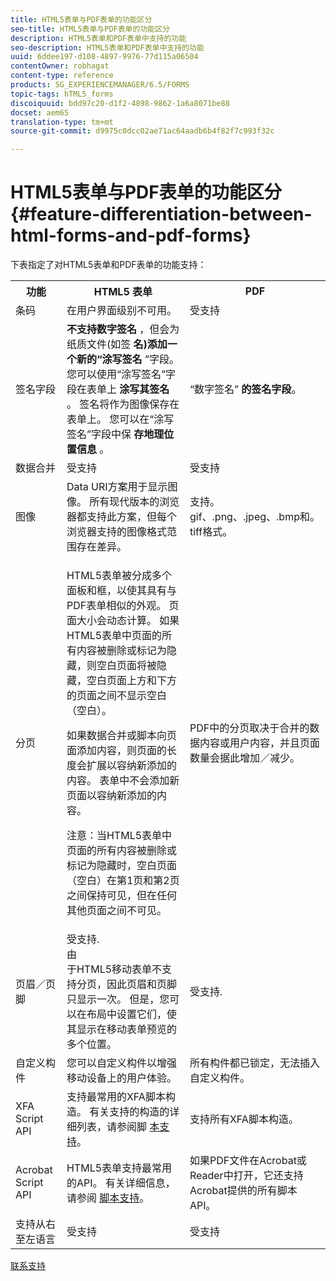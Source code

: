 ```yaml
---
title: HTML5表单与PDF表单的功能区分
seo-title: HTML5表单与PDF表单的功能区分
description: HTML5表单和PDF表单中支持的功能
seo-description: HTML5表单和PDF表单中支持的功能
uuid: 6ddee197-d108-4897-9976-77d115a06504
contentOwner: robhagat
content-type: reference
products: SG_EXPERIENCEMANAGER/6.5/FORMS
topic-tags: hTML5_forms
discoiquuid: bdd97c20-d1f2-4898-9862-1a6a8071be88
docset: aem65
translation-type: tm+mt
source-git-commit: d9975c0dcc02ae71ac64aadb6b4f82f7c993f32c

---
```



# HTML5表单与PDF表单的功能区分 {#feature-differentiation-between-html-forms-and-pdf-forms}

下表指定了对HTML5表单和PDF表单的功能支持：

<table>
 <tbody>
  <tr>
   <th>功能</th>
   <th>HTML5 表单</th>
   <th>PDF</th>
  </tr>
  <tr>
   <td>条码<br /> </td>
   <td>在用户界面级别不可用。 </td>
   <td>受支持</td>
  </tr>
  <tr>
   <td>签名字段<br /> </td>
   <td><strong>不支持数字签名</strong> ，但会为纸质文件(如签 <strong>名)添加一个新的“涂写签名</strong> ”字段。 您可以使用“涂写签名”字段在表单上 <strong>涂写其签名</strong> 。 签名将作为图像保存在表单上。 您可以在“涂写签名”字段中保 <strong>存地理位置信息</strong> 。</td>
   <td>“数字签名” <strong>的签名字段</strong>。</td>
  </tr>
  <tr>
   <td>数据合并</td>
   <td>受支持</td>
   <td>受支持</td>
  </tr>
  <tr>
   <td>图像</td>
   <td>Data URI方案用于显示图像。 所有现代版本的浏览器都支持此方案，但每个浏览器支持的图像格式范围存在差异。<br /> </td>
   <td>支持。gif、.png、.jpeg、.bmp和。tiff格式。</td>
  </tr>
  <tr>
   <td>分页<br /> </td>
   <td><p>HTML5表单被分成多个面板和框，以使其具有与PDF表单相似的外观。 页面大小会动态计算。 如果HTML5表单中页面的所有内容被删除或标记为隐藏，则空白页面将被隐藏，空白页面上方和下方的页面之间不显示空白（空白）。</p> <p>如果数据合并或脚本向页面添加内容，则页面的长度会扩展以容纳新添加的内容。 表单中不会添加新页面以容纳新添加的内容。 </p> <p><strong></strong> 注意：当HTML5表单中页面的所有内容被删除或标记为隐藏时，空白页面（空白）在第1页和第2页之间保持可见，但在任何其他页面之间不可见。</p> </td>
   <td>PDF中的分页取决于合并的数据内容或用户内容，并且页面数量会据此增加／减少。</td>
  </tr>
  <tr>
   <td>页眉／页脚 </td>
   <td>受支持. <br /> 由 <br /> 于HTML5移动表单不支持分页，因此页眉和页脚只显示一次。 但是，您可以在布局中设置它们，使其显示在移动表单预览的多个位置。<br /> </td>
   <td>受支持.</td>
  </tr>
  <tr>
   <td>自定义构件</td>
   <td>您可以自定义构件以增强移动设备上的用户体验。<br /> </td>
   <td>所有构件都已锁定，无法插入自定义构件。<br /> </td>
  </tr>
  <tr>
   <td>XFA Script API</td>
   <td>支持最常用的XFA脚本构造。 有关支持的构造的详细列表，请参阅脚 <a href="/help/forms/using/scripting-support.md">本支持</a>。</td>
   <td>支持所有XFA脚本构造。</td>
  </tr>
  <tr>
   <td>Acrobat Script API </td>
   <td>HTML5表单支持最常用的API。 有关详细信息，请参阅 <a href="/help/forms/using/scripting-support.md">脚本支持</a>。</td>
   <td>如果PDF文件在Acrobat或Reader中打开，它还支持Acrobat提供的所有脚本API。</td>
  </tr>
  <tr>
   <td>支持从右至左语言 </td>
   <td>受支持</td>
   <td>受支持</td>
  </tr>
 </tbody>
</table>

<!--Follow the best practices to enable a form template for HTML5 renditions and ensure that the behavior and appearance of HTML5 forms and XFA-based PDF is consistent. For detailed list of best practices, see [Best practices to design an HTML5 form.](/help/forms/using/best-practices-design-html5-forms.md)-->

[联系支持](https://www.adobe.com/account/sign-in.supportportal.html)
